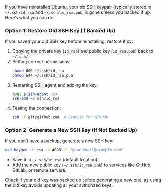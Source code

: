 If you have reinstalled Ubuntu, your old SSH keypair (typically stored in `~/.ssh/id_rsa` and `~/.ssh/id_rsa.pub`) is gone unless you backed it up. Here’s what you can do:

### **Option 1: Restore Old SSH Key (If Backed Up)**
If you saved your old SSH key before reinstalling, restore it by:
1. Copying the private key (`id_rsa`) and public key (`id_rsa.pub`) back to `~/.ssh/`.
2. Setting correct permissions:
   ```bash
   chmod 600 ~/.ssh/id_rsa
   chmod 644 ~/.ssh/id_rsa.pub
   ```
3. Restarting SSH agent and adding the key:
   ```bash
   eval $(ssh-agent -s)
   ssh-add ~/.ssh/id_rsa
   ```
4. Testing the connection:
   ```bash
   ssh -T git@github.com  # Example for GitHub
   ```

### **Option 2: Generate a New SSH Key (If Not Backed Up)**
If you don’t have a backup, generate a new SSH key:
```bash
ssh-keygen -t rsa -b 4096 -C "your_email@example.com"
```
- Save it in `~/.ssh/id_rsa` (default location).
- Add the new public key (`~/.ssh/id_rsa.pub`) to services like GitHub, GitLab, or remote servers.

Check if your old key was backed up before generating a new one, as using the old key avoids updating all your authorized keys.